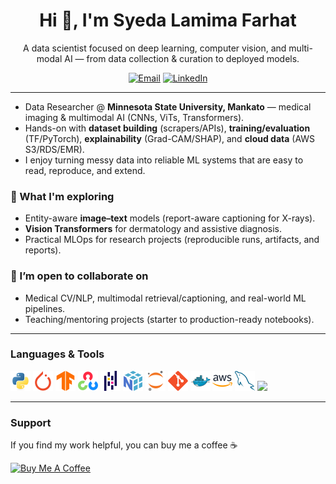 <h1 align="center">Hi 👋, I'm Syeda Lamima Farhat</h1>
<p align="center">
A data scientist focused on deep learning, computer vision, and multi-modal AI — from data collection & curation to deployed models.
</p>

<p align="center">
  <a href="mailto:lamima.farhat98@gmail.com"><img alt="Email" src="https://img.shields.io/badge/Email-lamima.farhat98%40gmail.com-red?logo=gmail"></a>
  <a href="https://www.linkedin.com/in/lamimaf"><img alt="LinkedIn" src="https://img.shields.io/badge/LinkedIn-lamimaf-blue?logo=linkedin"></a>
</p>

---

- Data Researcher @ **Minnesota State University, Mankato** — medical imaging & multimodal AI (CNNs, ViTs, Transformers).
- Hands-on with **dataset building** (scrapers/APIs), **training/evaluation** (TF/PyTorch), **explainability** (Grad-CAM/SHAP), and **cloud data** (AWS S3/RDS/EMR).  
- I enjoy turning messy data into reliable ML systems that are easy to read, reproduce, and extend.

### 🔭 What I'm exploring
- Entity-aware **image–text** models (report-aware captioning for X-rays).  
- **Vision Transformers** for dermatology and assistive diagnosis.  
- Practical MLOps for research projects (reproducible runs, artifacts, and reports).

### 🤝 I’m open to collaborate on
- Medical CV/NLP, multimodal retrieval/captioning, and real-world ML pipelines.
- Teaching/mentoring projects (starter to production-ready notebooks).

---

### Languages & Tools
<p>
  <img src="https://raw.githubusercontent.com/devicons/devicon/master/icons/python/python-original.svg" height="32" />
  <img src="https://raw.githubusercontent.com/devicons/devicon/master/icons/pytorch/pytorch-original.svg" height="32" />
  <img src="https://raw.githubusercontent.com/devicons/devicon/master/icons/tensorflow/tensorflow-original.svg" height="32" />
  <img src="https://raw.githubusercontent.com/devicons/devicon/master/icons/opencv/opencv-original.svg" height="32" />
  <img src="https://raw.githubusercontent.com/devicons/devicon/master/icons/pandas/pandas-original.svg" height="32" />
  <img src="https://raw.githubusercontent.com/devicons/devicon/master/icons/numpy/numpy-original.svg" height="32" />
  <img src="https://raw.githubusercontent.com/devicons/devicon/master/icons/jupyter/jupyter-original.svg" height="32" />
  <img src="https://raw.githubusercontent.com/devicons/devicon/master/icons/git/git-original.svg" height="32" />
  <img src="https://raw.githubusercontent.com/devicons/devicon/master/icons/docker/docker-original.svg" height="32" />
  <img src="https://raw.githubusercontent.com/devicons/devicon/master/icons/amazonwebservices/amazonwebservices-original.svg" height="32" />
  <img src="https://raw.githubusercontent.com/devicons/devicon/master/icons/mysql/mysql-original.svg" height="32" />
  <img src="https://raw.githubusercontent.com/devicons/devicon/master/icons/powerbi/powerbi-original.svg" height="32" />
</p>

---

### Support
If you find my work helpful, you can buy me a coffee ☕️

<p>
  <a href="https://buymeacoffee.com/lamima" target="_blank" rel="noopener">
    <img src="https://cdn.buymeacoffee.com/buttons/v2/default-yellow.png" alt="Buy Me A Coffee" height="50">
  </a>
</p>



